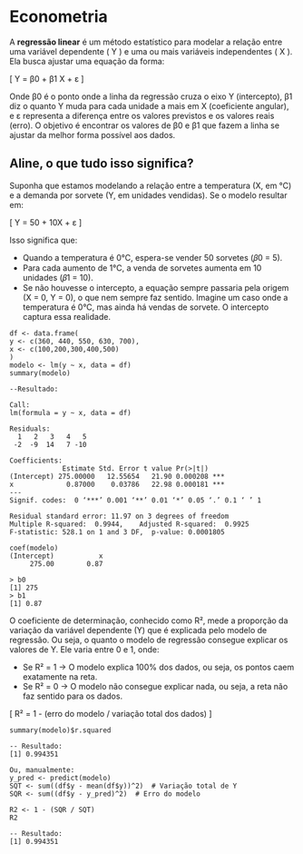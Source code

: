 # Econometria

A **regressão linear** é um método estatístico para modelar a relação entre uma variável dependente \( Y \) e uma ou mais variáveis independentes \( X \). 
Ela busca ajustar uma equação da forma:  

\[
Y = β0 + β1 X + ε
\]

Onde β0 é o ponto onde a linha da regressão cruza o eixo Y (intercepto), β1 diz o quanto Y muda para cada unidade a mais em X (coeficiente angular), e ε representa a diferença entre os valores previstos e os valores reais (erro). O objetivo é encontrar os valores de β0 e β1 que fazem a linha se ajustar da melhor forma possível aos dados.

## Aline, o que tudo isso significa?

Suponha que estamos modelando a relação entre a temperatura (X, em °C) e a demanda por sorvete (Y, em unidades vendidas).
Se o modelo resultar em:

\[
Y = 50 + 10X + ε
\]

Isso significa que:

- Quando a temperatura é 0°C, espera-se vender 50 sorvetes (𝛽0 = 5). 
- Para cada aumento de 1°C, a venda de sorvetes aumenta em 10 unidades (𝛽1 = 10).
- Se não houvesse o intercepto, a equação sempre passaria pela origem (X = 0, Y = 0), o que nem sempre faz sentido. Imagine um caso onde a temperatura é 0°C, mas ainda há vendas de sorvete. O intercepto captura essa realidade.

```
df <- data.frame(
y <- c(360, 440, 550, 630, 700),
x <- c(100,200,300,400,500)
)
modelo <- lm(y ~ x, data = df)
summary(modelo)

--Resultado:

Call:
lm(formula = y ~ x, data = df)

Residuals:
  1   2   3   4   5 
 -2  -9  14   7 -10 

Coefficients:
             Estimate Std. Error t value Pr(>|t|)    
(Intercept) 275.00000   12.55654   21.90 0.000208 ***
x             0.87000    0.03786   22.98 0.000181 ***
---
Signif. codes:  0 ‘***’ 0.001 ‘**’ 0.01 ‘*’ 0.05 ‘.’ 0.1 ‘ ’ 1

Residual standard error: 11.97 on 3 degrees of freedom
Multiple R-squared:  0.9944,	Adjusted R-squared:  0.9925 
F-statistic: 528.1 on 1 and 3 DF,  p-value: 0.0001805

coef(modelo)
(Intercept)           x 
     275.00        0.87

> b0
[1] 275
> b1
[1] 0.87

```

O coeficiente de determinação, conhecido como R², mede a proporção da variação da variável dependente (Y) que é explicada pelo modelo de regressão. Ou seja, o quanto o modelo de regressão consegue explicar os valores de Y. Ele varia entre 0 e 1, onde:
- Se R² = 1 → O modelo explica 100% dos dados, ou seja, os pontos caem exatamente na reta.
- Se R² = 0 → O modelo não consegue explicar nada, ou seja, a reta não faz sentido para os dados.

\[
R² = 1 - (erro do modelo / variação total dos dados)​
\]

```
summary(modelo)$r.squared

-- Resultado:
[1] 0.994351

Ou, manualmente:
y_pred <- predict(modelo)
SQT <- sum((df$y - mean(df$y))^2)  # Variação total de Y
SQR <- sum((df$y - y_pred)^2)  # Erro do modelo

R2 <- 1 - (SQR / SQT)  
R2

-- Resultado:
[1] 0.994351

```
